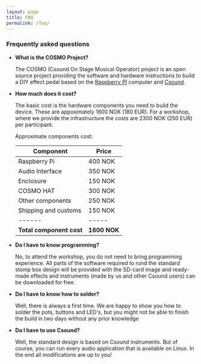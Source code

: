 ```yaml
---
layout: page
title: FAQ
permalink: /faq/
---
```


### Frequently asked questions


* **What is the COSMO Project?**

	The COSMO (Csound On Stage Musical Operator) project is an open source project providing the software and hardware instructions to build a DIY effect pedal based on the [Raspberry PI](https://www.raspberrypi.org) computer and [Csound](https://csound.com/).

* **How much does it cost?**

	The basic cost is the hardware components you need to build the device. These are appoximately 1600 NOK (180 EUR). For a workshop, where we provide the infrastructure the costs are 2300 NOK (250 EUR) per participant. 

    Approximate components cost:

    |Component           |        Price   
    |--------------------|------------- 
    |Raspberry Pi        |    400 NOK 
    |Audio Interface     |    350 NOK 
    |Enclosure           |   150 NOK 
    |COSMO HAT           |  300 NOK 
    |Other components    |   250 NOK 
    |Shipping and customs|    150 NOK
    |------ |-----
    |**Total component cost** |       **1600 NOK**

* **Do I have to know programming?**

	No, to attend the workshop, you do not need to bring programming experience. All parts of the software required to rund the standard stomp box design will be provided with the SD-card image and ready-made effects and instruments (made by us and other Csound users) can be downloaded for free.

* **Do I have to know how to solder?**

	Well, there is always a first time. We are happy to show you how to solder the pots, buttons and LED's, but you might not be able to finish the build in two days without any prior knowledge


* **Do I have to use Csound?**

	Well, the standard design is based on Csound instruments. But of course, you can run every audio application that is available on Linux. In the end all modifications are up to you!

